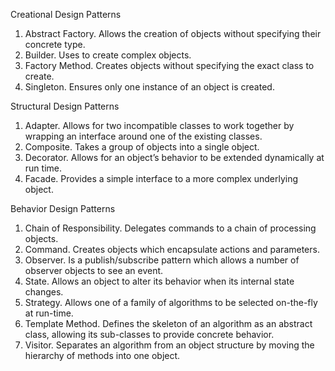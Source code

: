 Creational Design Patterns
1. Abstract Factory. Allows the creation of objects without specifying their concrete type.
2. Builder. Uses to create complex objects.
3. Factory Method. Creates objects without specifying the exact class to create.
4. Singleton. Ensures only one instance of an object is created.

Structural Design Patterns
1. Adapter. Allows for two incompatible classes to work together by wrapping an interface around one of the existing classes.
2. Composite. Takes a group of objects into a single object.
3. Decorator. Allows for an object’s behavior to be extended dynamically at run time.
4. Facade. Provides a simple interface to a more complex underlying object.

Behavior Design Patterns
1. Chain of Responsibility. Delegates commands to a chain of processing objects.
2. Command. Creates objects which encapsulate actions and parameters.
3. Observer. Is a publish/subscribe pattern which allows a number of observer objects to see an event.
4. State. Allows an object to alter its behavior when its internal state changes.
5. Strategy. Allows one of a family of algorithms to be selected on-the-fly at run-time.
6. Template Method. Defines the skeleton of an algorithm as an abstract class, allowing its sub-classes to provide concrete behavior.
7. Visitor. Separates an algorithm from an object structure by moving the hierarchy of methods into one object.